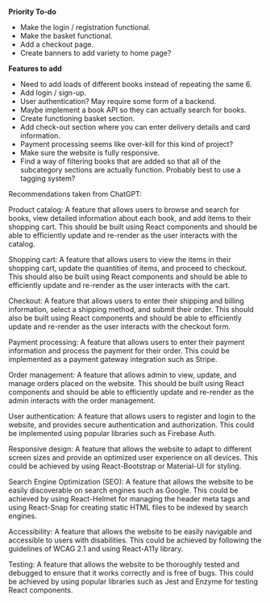 **Priority To-do**
* Make the login / registration functional.
* Make the basket functional.
* Add a checkout page.
* Create banners to add variety to home page?



**Features to add**
* Need to add loads of different books instead of repeating the same 6.
* Add login / sign-up.
* User authentication? May require some form of a backend.
* Maybe implement a book API so they can actually search for books.
* Create functioning basket section.
* Add check-out section where you can enter delivery details and card information.
* Payment processing seems like over-kill for this kind of project?
* Make sure the website is fully responsive.
* Find a way of filtering books that are added so that all of the subcategory sections are actually function.
Probably best to use a tagging system?



Recommendations taken from ChatGPT: 

Product catalog: A feature that allows users to browse and search for books, view detailed information about each book, and add items to their shopping cart. This should be built using React components and should be able to efficiently update and re-render as the user interacts with the catalog.

Shopping cart: A feature that allows users to view the items in their shopping cart, update the quantities of items, and proceed to checkout. This should also be built using React components and should be able to efficiently update and re-render as the user interacts with the cart.

Checkout: A feature that allows users to enter their shipping and billing information, select a shipping method, and submit their order. This should also be built using React components and should be able to efficiently update and re-render as the user interacts with the checkout form.

Payment processing: A feature that allows users to enter their payment information and process the payment for their order. This could be implemented as a payment gateway integration such as Stripe.

Order management: A feature that allows admin to view, update, and manage orders placed on the website. This should be built using React components and should be able to efficiently update and re-render as the admin interacts with the order management.

User authentication: A feature that allows users to register and login to the website, and provides secure authentication and authorization. This could be implemented using popular libraries such as Firebase Auth.

Responsive design: A feature that allows the website to adapt to different screen sizes and provide an optimized user experience on all devices. This could be achieved by using React-Bootstrap or Material-UI for styling.

Search Engine Optimization (SEO): A feature that allows the website to be easily discoverable on search engines such as Google. This could be achieved by using React-Helmet for managing the header meta tags and using React-Snap for creating static HTML files to be indexed by search engines.

Accessibility: A feature that allows the website to be easily navigable and accessible to users with disabilities. This could be achieved by following the guidelines of WCAG 2.1 and using React-A11y library.

Testing: A feature that allows the website to be thoroughly tested and debugged to ensure that it works correctly and is free of bugs. This could be achieved by using popular libraries such as Jest and Enzyme for testing React components.

